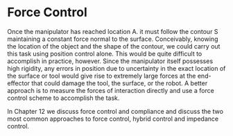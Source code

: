&emsp;
# Force Control

Once the manipulator has reached location A. it must follow the contour S maintaining a constant force normal to the surface. Conceivably, knowing the location of the object and the shape of the contour, we could carry out this task using position control alone. This would be quite difficult to accomplish in practice, however. Since the manipulator itself possesses high rigidity, any errors in position due to uncertainty in the exact location of the surface or tool would give rise to extremely large forces at the end-effector that could damage the tool, the surface, or the robot. A better approach is to measure the forces of interaction directly and use a force control scheme to accomplish the task. 


In Chapter 12 we discuss force control and compliance and discuss the two most common approaches to force control, hybrid control and impedance control.
